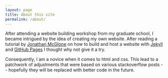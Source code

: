 ```yaml
---
layout: page
title: About this site
permalink: /about/
---
```


After attending a website building workshop from my graduate school, I became intrigued by the idea of creating my own website. After reading a tutorial by [Jonathan McGlone](http://jmcglone.com/) on how to build and host a website with [Jekyll](https://jekyllrb.com/) and [GitHub Pages](https://pages.github.com/) I thought why not give it a try.

Consequently, I am a novice when it comes to html and css. This lead to a patchwork of adjustments that were based on various stackoverflow posts -- hopefully they will be replaced with better code in the future. 

